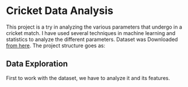 # Cricket Data Analysis
This project is a try in analyzing the various parameters that undergo in a cricket match. I have used several techniques in machine learning and statistics to analyze the different parameters. Dataset was Downloaded [from here](https://cricsheet.org/). The project structure goes as:

## Data Exploration
First to work with the dataset, we have to analyze it and its features.

